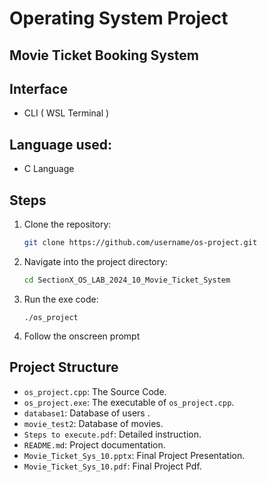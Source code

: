 # Operating System Project
## Movie Ticket Booking System

## Interface
- CLI ( WSL Terminal )

## Language used:

- C Language

## Steps

1. Clone the repository:
    ```bash
    git clone https://github.com/username/os-project.git
    ```

2. Navigate into the project directory:
    ```bash
    cd SectionX_OS_LAB_2024_10_Movie_Ticket_System
    ```

3. Run the exe code:
    ```
    ./os_project
    ```

4. Follow the onscreen prompt


## Project Structure

- `os_project.cpp`: The Source Code.
- `os_project.exe`: The executable of `os_project.cpp`.
- `database1`: Database of users .
- `movie_test2`: Database of movies.
- `Steps to execute.pdf`: Detailed instruction.
- `README.md`: Project documentation.
- `Movie_Ticket_Sys_10.pptx`: Final Project Presentation.
- `Movie_Ticket_Sys_10.pdf`: Final Project Pdf.



